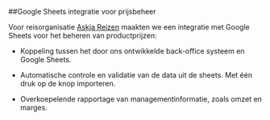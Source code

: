 ##Google Sheets integratie voor prijsbeheer

Voor reisorganisatie [Askja Reizen](/#portfolio-askja) maakten we een integratie met Google Sheets voor het beheren van productprijzen:

+ Koppeling tussen het door ons ontwikkelde back-office systeem en Google Sheets.

+ Automatische controle en validatie van de data uit de sheets. Met één druk op de knop importeren.

+ Overkoepelende rapportage van managementinformatie, zoals omzet en marges.
